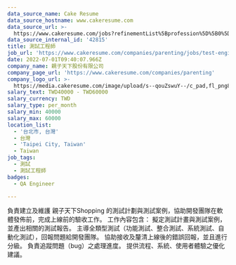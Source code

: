 ```yaml
---
data_source_name: Cake Resume
data_source_hostname: www.cakeresume.com
data_source_url: >-
  https://www.cakeresume.com/jobs?refinementList%5Bprofession%5D%5B0%5D=engineering_qa-engineer&refinementList%5Bsalary_type%5D=per_month&refinementList%5Bsalary_currency%5D=TWD&range%5Bsalary_range%5D%5Bmax%5D=600000
data_source_internal_id: '42815'
title: 測試工程師
job_url: 'https://www.cakeresume.com/companies/parenting/jobs/test-engineer-b604e0'
date: 2022-07-01T09:40:07.966Z
company_name: 親子天下股份有限公司
company_page_url: 'https://www.cakeresume.com/companies/parenting'
company_logo_url: >-
  https://media.cakeresume.com/image/upload/s--qouZswuY--/c_pad,fl_png8,h_200,w_200/v1623722393/a8eujjcfboamyug2yeaj.png
salary_text: TWD40000 - TWD60000
salary_currency: TWD
salary_type: per_month
salary_min: 40000
salary_max: 60000
location_list:
  - '台北市, 台灣'
  - 台灣
  - 'Taipei City, Taiwan'
  - Taiwan
job_tags:
  - 測試
  - 測試工程師
badges:
  - QA Engineer

---
```


負責建立及維護 親子天下Shopping 的測試計劃與測試案例，協助開發團隊在軟體發佈前，完成上線前的驗收工作。 工作內容包含： 擬定測試計畫與測試案例，並產出相關的測試報告。 主導全類型測試（功能測試、整合測試、系統測試、自動化測試），回報問題給開發團隊。 協助接收及釐清上線後的錯誤回報，並且進行分級。 負責追蹤問題（bug）之處理進度。 提供流程、系統、使用者體驗之優化建議。